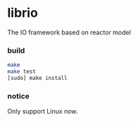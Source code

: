 # librio
The IO framework based on reactor model

### build
```bash
make
make test
[sudo] make install
```

### notice
Only support Linux now.
